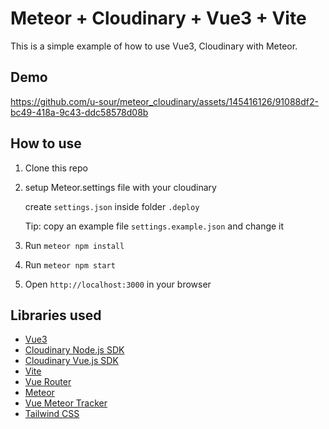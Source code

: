 # Meteor + Cloudinary + Vue3 + Vite

This is a simple example of how to use Vue3, Cloudinary with Meteor.

## Demo

https://github.com/u-sour/meteor_cloudinary/assets/145416126/91088df2-bc49-418a-9c43-ddc58578d08b

## How to use

1. Clone this repo
2. setup Meteor.settings file with your cloudinary

   create `settings.json` inside folder `.deploy`

   Tip: copy an example file `settings.example.json` and change it

3. Run `meteor npm install`
4. Run `meteor npm start`
5. Open `http://localhost:3000` in your browser

## Libraries used

- [Vue3](https://v3.vuejs.org/)
- [Cloudinary Node.js SDK](https://cloudinary.com/documentation/node_integration)
- [Cloudinary Vue.js SDK](https://cloudinary.com/documentation/vue_integration)
- [Vite](https://vitejs.dev/)
- [Vue Router](https://next.router.vuejs.org/)
- [Meteor](https://www.meteor.com/)
- [Vue Meteor Tracker](https://github.com/meteor-vue/vue-meteor-tracker)
- [Tailwind CSS](https://tailwindcss.com/)
